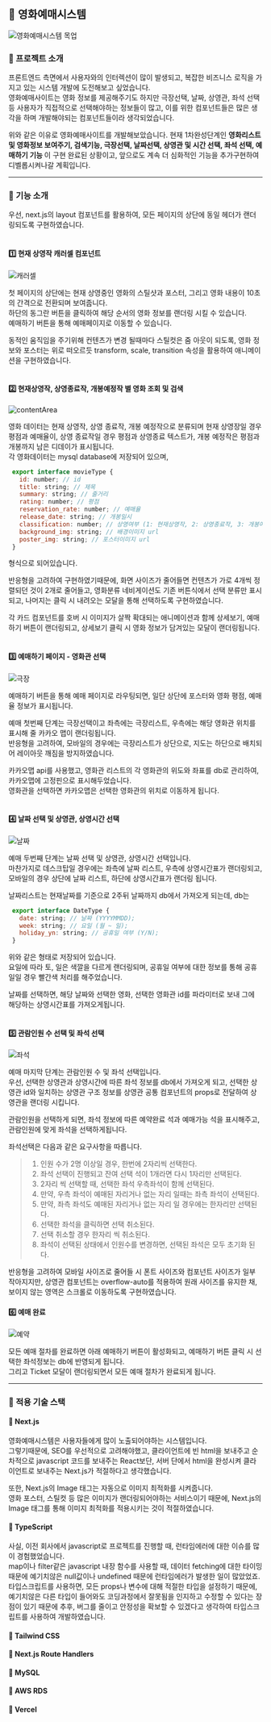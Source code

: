 ## 🍿 영화예매시스템
![영화예매시스템 목업](https://github.com/hun0613/cinema-system/assets/106587166/b7e7e39c-bec7-4e0f-86c0-1adb965f5b2c)

### 📌 프로젝트 소개
프론트엔드 측면에서 사용자와의 인터렉션이 많이 발생되고, 복잡한 비즈니스 로직을 가지고 있는 시스템 개발에 도전해보고 싶었습니다. <br />
영화예매사이트는 영화 정보를 제공해주기도 하지만 극장선택, 날짜, 상영관, 좌석 선택 등 사용자가 직접적으로 선택해야하는 정보들이 많고, 이를 위한 컴포넌트들은 많은 생각을 하며 개발해야되는 컴포넌트들이라 생각되었습니다.

위와 같은 이유로 영화예매사이트를 개발해보았습니다.
현재 1차완성단계인 <b>영화리스트 및 영화정보 보여주기, 검색기능, 극장선택, 날짜선택, 상영관 및 시간 선택, 좌석 선택, 예매하기 기능 </b>이 구현 완료된 상황이고, 앞으로도 계속 더 심화적인 기능을 추가구현하여 디벨롭시켜나갈 계획입니다.

---
### 📌 기능 소개
우선, next.js의 layout 컴포넌트를 활용하여, 모든 페이지의 상단에 동일 헤더가 랜더링되도록 구현하였습니다. <br /><br />
#### 1️⃣ 현재 상영작 캐러셀 컴포넌트
![캐러셀](https://github.com/hun0613/cinema-system/assets/106587166/701eec8f-7067-4c75-b483-467aac695740)

첫 페이지의 상단에는 현재 상영중인 영화의 스틸샷과 포스터, 그리고 영화 내용이 10초의 간격으로 전환되며 보여줍니다.<br />
하단의 동그란 버튼을 클릭하여 해당 순서의 영화 정보를 랜더링 시킬 수 있습니다.<br />
예매하기 버튼을 통해 예매페이지로 이동할 수 있습니다.

동적인 움직임을 주기위해 컨텐츠가 변경 될때마다 스틸컷은 줌 아웃이 되도록, 영화 정보와 포스터는 위로 떠오르듯 transform, scale, transition 속성을 활용하여 애니메이션을 구현하였습니다.
<br /><br />
#### 2️⃣ 현재상영작, 상영종료작, 개봉예정작 별 영화 조회 및 검색
![contentArea](https://github.com/hun0613/cinema-system/assets/106587166/6f51cc8f-50e4-450d-8d60-e16f282d3bc9)

영화 데이터는 현재 상영작, 상영 종료작, 개봉 예정작으로 분류되며 현재 상영장일 경우 평점과 예매율이, 상영 종료작일 경우 평점과 상영종료 텍스트가, 개봉 예정작은 평점과 개봉까지 남은 디데이가 표시됩니다. <br/>
각 영화데이터는 mysql database에 저장되어 있으며, 
```javascript
 export interface movieType {
   id: number; // id
   title: string; // 제목
   summary: string; // 줄거리
   rating: number; // 평점
   reservation_rate: number; // 예매율
   release_date: string; // 개봉일시
   classification: number; // 상영여부 (1: 현재상영작, 2: 상영종료작, 3: 개봉예정작)
   background_img: string; // 배경이미지 url
   poster_img: string; // 포스터이미지 url
 }
```
형식으로 되어있습니다. <br />

반응형을 고려하여 구현하였기때문에, 화면 사이즈가 줄어들면 컨텐츠가 가로 4개씩 정렬되던 것이 2개로 줄어들고, 영화분류 네비게이션도 기존 버튼식에서 선택 분류만 표시되고, 나머지는 클릭 시 내려오는 모달을 통해 선택하도록 구현하였습니다. <br/>

각 카드 컴포넌트를 호버 시 이미지가 살짝 확대되는 애니메이션과 함께 상세보기, 예매하기 버튼이 랜더링되고, 상세보기 클릭 시 영화 정보가 담겨있는 모달이 랜더링됩니다.
<br /><br />
#### 3️⃣ 예매하기 페이지 - 영화관 선택
![극장](https://github.com/hun0613/cinema-system/assets/106587166/452b3bc8-918d-46ae-a5fe-9c2342ee724b)

예매하기 버튼을 통해 예매 페이지로 라우팅되면, 일단 상단에 포스터와 영화 평점, 예매율 정보가 표시됩니다.

예매 첫번째 단계는 극장선택이고 좌측에는 극장리스트, 우측에는 해당 영화관 위치를 표시해 줄 카카오 맵이 랜더링됩니다. <br />
반응형을 고려하여, 모바일의 경우에는 극장리스트가 상단으로, 지도는 하단으로 배치되어 레이아웃 깨짐을 방지하였습니다.

카카오맵 api를 사용했고, 영화관 리스트의 각 영화관의 위도와 좌표를 db로 관리하여, 카카오맵에 고정핀으로 표시해두었습니다.<br />
영화관을 선택하면 카카오맵은 선택한 영화관의 위치로 이동하게 됩니다.<br /><br />
#### 4️⃣ 날짜 선택 및 상영관, 상영시간 선택
![날짜](https://github.com/hun0613/cinema-system/assets/106587166/b07365e6-7963-4ecc-ba52-af152b9c14fe)

예매 두번째 단계는 날짜 선택 및 상영관, 상영시간 선택입니다.<br />
마찬가지로 데스크탑일 경우에는 좌측에 날짜 리스트, 우측에 상영시간표가 랜더링되고, 모바일의 경우 상단에 날짜 리스트, 하단에 상영시간표가 랜더링 됩니다.

날짜리스트는 현재날짜를 기준으로 2주뒤 날짜까지 db에서 가져오게 되는데, db는
```javascript
 export interface DateType {
   date: string; // 날짜 (YYYYMMDD);
   week: string; // 요일 (월 ~ 일);
   holiday_yn: string; // 공휴일 여부 (Y/N);
 }
```
위와 같은 형태로 저장되어 있습니다. <br />
요일에 따라 토, 일은 색깔을 다르게 랜더링되며, 공휴일 여부에 대한 정보를 통해 공휴일일 경우 빨간색 처리를 해주었습니다.

날짜를 선택하면, 해당 날짜와 선택한 영화, 선택한 영화관 id를 파라미터로 보내 그에 해당하는 상영시간표를 가져오게됩니다. <br /><br />

#### 5️⃣ 관람인원 수 선택 및 좌석 선택
![좌석](https://github.com/hun0613/cinema-system/assets/106587166/6fe156ea-4214-4af6-abda-b9b345f59771)

예매 마지막 단계는 관람인원 수 및 좌석 선택입니다. <br />
우선, 선택한 상영관과 상영시간에 따른 좌석 정보를 db에서 가져오게 되고, 선택한 상영관 id와 일치하는 상영관 구조 정보를 상영관 공통 컴포넌트의 props로 전달하여 상영관을 랜더링 시킵니다.

관람인원을 선택하게 되면, 좌석 정보에 따른 예약완료 석과 예매가능 석을 표시해주고, 관람인원에 맞게 좌석을 선택하게됩니다.

좌석선택은 다음과 같은 요구사항을 따릅니다.

> 1. 인원 수가 2명 이상일 경우, 한번에 2자리씩 선택한다. <br />
> 2. 좌석 선택이 진행되고 잔여 선택 석이 1개라면 다시 1자리만 선택된다.  <br />
> 3. 2자리 씩 선택할 때, 선택한 좌석 우측좌석이 함께 선택된다. <br />
> 4. 만약, 우측 좌석이 예매된 자리거나 없는 자리 일때는 좌측 좌석이 선택된다. <br />
> 5. 만약, 좌측 좌석도 예매된 자리거나 없는 자리 일 경우에는 한자리만 선택된다. <br />
> 6. 선택한 좌석을 클릭하면 선택 취소된다. <br />
> 7. 선택 취소할 경우 한자리 씩 취소된다. <br />
> 8. 좌석이 선택된 상태에서 인원수를 변경하면, 선택된 좌석은 모두 초기화 된다.

반응형을 고려하여 모바일 사이즈로 줄어들 시 폰트 사이즈와 컴포넌트 사이즈가 일부 작아지지만, 상영관 컴포넌트는 overflow-auto를 적용하여 원래 사이즈를 유지한 채, 보이지 않는 영역은 스크롤로 이동하도록 구현하였습니다.

#### 6️⃣ 예매 완료
![예약](https://github.com/hun0613/cinema-system/assets/106587166/d9c5ad53-34d0-4cdf-9470-188495df9e85)

모든 예매 절차를 완료하면 아래 예매하기 버튼이 활성화되고, 예매하기 버튼 클릭 시 선택한 좌석정보는 db에 반영되게 됩니다. <br />
그리고 Ticket 모달이 랜더링되면서 모든 예매 절차가 완료되게 됩니다.

---
### 📌 적용 기술 스택
#### 📎 Next.js
영화예매시스템은 사용자들에게 많이 노출되어야하는 시스템입니다. <br />
그렇기때문에, SEO를 우선적으로 고려해야했고, 클라이언트에 빈 html을 보내주고 순차적으로 javascript 코드를 보내주는 React보단, 서버 단에서 html을 완성시켜 클라이언트로 보내주는 Next.js가 적절하다고 생각했습니다. <br />

또한, Next.js의 Image 태그는 자동으로 이미지 최적화를 시켜줍니다. <br />
영화 포스터, 스틸컷 등 많은 이미지가 랜더링되어야하는 서비스이기 때문에, Next.js의 Image 태그를 통해 이미지 최적화를 적용시키는 것이 적절하였습니다.

#### 📎 TypeScript
사실, 이전 회사에서 javascript로 프로젝트를 진행할 때, 런타임에러에 대한 이슈를 많이 경험했었습니다. <br />
map이나 filter같은 javascript 내장 함수를 사용할 때, 데이터 fetching에 대한 타이밍 때문에 예기치않은 null값이나 undefined 때문에 런타임에러가 발생한 일이 많았었죠. <br />
타입스크립트를 사용하면, 모든 props나 변수에 대해 적절한 타입을 설정하기 때문에, 예기치않은 다른 타입이 들어와도 코딩과정에서 잘못됨을 인지하고 수정할 수 있다는 장점이 있기 때문에 추후, 버그를 줄이고 안정성을 확보할 수 있겠다고 생각하여 타입스크립트를 사용하여 개발하였습니다.

#### 📎 Tailwind CSS
#### 📎 Next.js Route Handlers
#### 📎 MySQL
#### 📎 AWS RDS
#### 📎 Vercel


